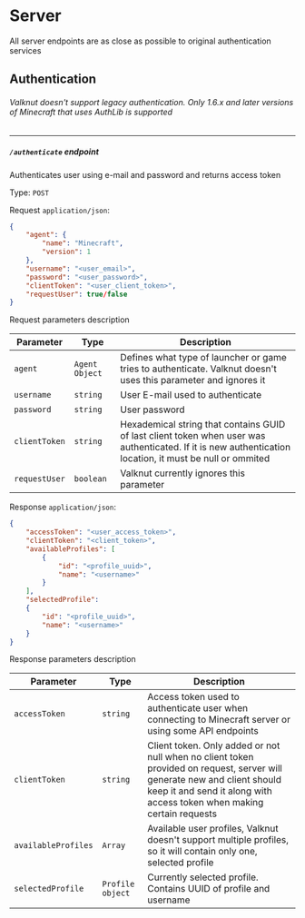 # Server
All server endpoints are as close as possible to original authentication services
## Authentication
###### Valknut doesn't support legacy authentication. Only 1.6.x and later versions of Minecraft that uses AuthLib is supported
---
##### `/authenticate` endpoint
Authenticates user using e-mail and password and returns access token

Type: `POST`

Request `application/json`:

```json
{
	"agent": {
		"name": "Minecraft",
		"version": 1
	},
	"username": "<user_email>",
	"password": "<user_password>",
	"clientToken": "<user_client_token>",
	"requestUser": true/false
}
```
Request parameters description

Parameter     | Type           | Description
--------------|----------------|------------
`agent`       | `Agent Object` | Defines what type of launcher or game tries to authenticate. Valknut doesn't uses this parameter and ignores it
`username`    | `string`       | User E-mail used to authenticate
`password`    | `string`       | User password
`clientToken` | `string`       | Hexademical string that contains GUID of last client token when user was authenticated. If it is new authentication location, it must be null or ommited
`requestUser` | `boolean`      | Valknut currently ignores this parameter

Response `application/json`:
```json
{
	"accessToken": "<user_access_token>",
	"clientToken": "<client_token>",
	"availableProfiles": [
		{
			"id": "<profile_uuid>",
			"name": "<username>"
		}
	],
	"selectedProfile":
	{
		"id": "<profile_uuid>",
		"name": "<username>"
	}
}
```

Response parameters description

Parameter           | Type            | Description
--------------------|-----------------|------------
`accessToken`       | `string`        | Access token used to authenticate user when connecting to Minecraft server or using some API endpoints
`clientToken`       | `string`        | Client token. Only added or not null when no client token provided on request, server will generate new and client should keep it and send it along with access token when making certain requests
`availableProfiles` | `Array`         | Available user profiles, Valknut doesn't support multiple profiles, so it will contain only one, selected profile
`selectedProfile`   | `Profile object`| Currently selected profile. Contains UUID of profile and username